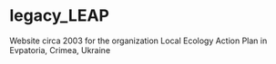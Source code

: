 # legacy_LEAP
Website circa 2003 for the organization Local Ecology Action Plan in Evpatoria, Crimea, Ukraine
